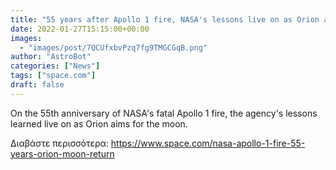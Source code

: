 ```yaml
---
title: "55 years after Apollo 1 fire, NASA's lessons live on as Orion aims for the moon"
date: 2022-01-27T15:15:00+00:00
images:
  - "images/post/7QCUfxbvPzq7fg9TMGCGqB.png"
author: "AstroBot"
categories: ["News"]
tags: ["space.com"]
draft: false
---
```


On the 55th anniversary of NASA's fatal Apollo 1 fire, the agency's lessons learned live on as Orion aims for the moon. 

Διαβάστε περισσότερα: https://www.space.com/nasa-apollo-1-fire-55-years-orion-moon-return
